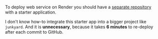 To deploy web service on Render you should have a
[separate repository](https://github.com/foobar167/web_api_for_render)
with a starter application.

I don't know how-to integrate this starter app into a bigger project like `junkyard`.
And it is **unnecessary**, because it takes **6 minutes** to re-deploy after each commit to GitHub.
